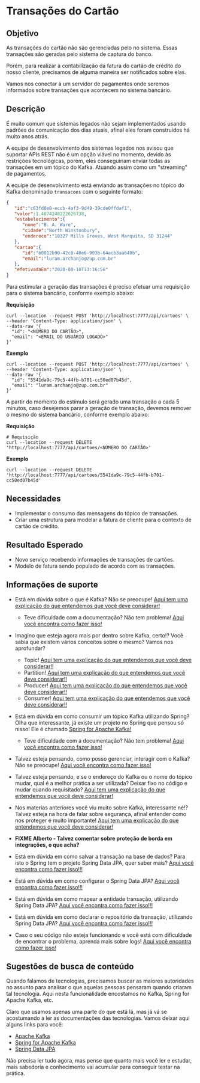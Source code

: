 # Transações do Cartão

## Objetivo

As transações do cartão não são gerenciadas pelo no sistema. Essas transações são geradas pelo sistema de captura do 
banco.

Porém, para realizar a contabilização da fatura do cartão de crédito do nosso cliente, precisamos de alguma maneira ser 
notificados sobre elas.

Vamos nos conectar à um servidor de pagamentos onde seremos informados sobre transações que acontecem no sistema 
bancário.

## Descrição

É muito comum que sistemas legados não sejam implementados usando padrões de comunicação dos dias atuais, afinal 
eles foram construídos há muito anos atrás.

A equipe de desenvolvimento dos sistemas legados nos avisou que suportar APIs REST não é um opção viável no momento, 
devido às restrições tecnológicas, porém, eles conseguiriam enviar todas as transações em um tópico do Kafka. Atuando assim
como um "streaming" de pagamentos.

A equipe de desenvolvimento está enviando as transações no tópico do Kafka denominado `transacoes` com o seguinte formato:

```json
{
   "id":"c63fd0e0-eccb-4af3-9d49-39cde0ffdaf1",
   "valor":1.4874248222626738,
   "estabelecimento":{
      "nome":"B. A. Ware",
      "cidade":"North Winstonbury",
      "endereco":"18327 Mills Groves, West Marquita, SD 31244"
   },
   "cartao":{
      "id":"b0012b90-42c8-40e6-903b-64acb3aa649b",
      "email":"luram.archanjo@zup.com.br"
   },
   "efetivadaEm":"2020-08-10T13:16:56"
}
```

Para estimular a geração das transações é preciso efetuar uma requisição para o sistema bancário, conforme exemplo abaixo:

**Requisição**

```shell script
curl --location --request POST 'http://localhost:7777/api/cartoes' \
--header 'Content-Type: application/json' \
--data-raw '{
  "id": "<NÚMERO DO CARTÃO>",
  "email": "<EMAIL DO USUÁRIO LOGADO>"
}'
```

**Exemplo**

```shell script
curl --location --request POST 'http://localhost:7777/api/cartoes' \
--header 'Content-Type: application/json' \
--data-raw '{
  "id": "5541da9c-79c5-44fb-b701-cc50ed07b45d",
  "email": "luram.archanjo@zup.com.br"
}'
```

A partir do momento do estímulo será gerado uma transação a cada 5 minutos, caso desejemos parar a geração de transação, 
devemos remover o mesmo do sistema bancário, conforme exemplo abaixo:

**Requisição**

```shell script
# Requisição
curl --location --request DELETE 'http://localhost:7777/api/cartoes/<NÚMERO DO CARTÃO>'
```

**Exemplo**

```shell script
curl --location --request DELETE 'http://localhost:7777/api/cartoes/5541da9c-79c5-44fb-b701-cc50ed07b45d'
```

## Necessidades

- Implementar o consumo das mensagens do tópico de transações.
- Criar uma estrutura para modelar a fatura de cliente para o contexto de cartão de crédito.

## Resultado Esperado

- Novo serviço recebendo informações de transações de cartões.
- Modelo de fatura sendo populado de acordo com as transações.

## Informações de suporte

* Está em dúvida sobre o que é Kafka? Não se preocupe! [Aqui tem uma explicação do que entendemos que você deve considerar!](https://kafka.apache.org/intro)

    * Teve dificuldade com a documentação? Não tem problema! [Aqui você encontra como fazer isso!](../informacao_procedural/kafka.md)
    
* Imagino que esteja agora mais por dentro sobre Kafka, certo!? Você sabia que existem vários conceitos sobre o mesmo? Vamos nos aprofundar?

    * Topic! [Aqui tem uma explicação do que entendemos que você deve considerar!!](../informacao_suporte/kafka-topic.md)
    * Partition! [Aqui tem uma explicação do que entendemos que você deve considerar!!](../informacao_suporte/kafka-partition.md)
    * Producer! [Aqui tem uma explicação do que entendemos que você deve considerar!!](../informacao_suporte/kafka-producer.md)
    * Consumer! [Aqui tem uma explicação do que entendemos que você deve considerar!!](../informacao_suporte/kafka-consumer.md)

* Está em dúvida em como consumir um tópico Kafka utilizando Spring? Olha que interessante, já existe um projeto no 
Spring que pensou só nisso! Ele é chamado [Spring for Apache Kafka!](https://spring.io/projects/spring-cloud-stream)

    * Teve dificuldade com a documentação? Não tem problema! [Aqui você encontra como fazer isso!](../informacao_suporte/kafka-configuration.md)

* Talvez esteja pensando, como posso gerenciar, interagir com o Kafka? Não se preocupe! [Aqui você encontra como fazer isso!](https://www.conduktor.io/)

* Talvez esteja pensando, e se o endereço do Kafka ou o nome do tópico mudar, qual é a melhor prática a ser utilizada? 
Deixar fixo no código e mudar quando requisitado? [Aqui tem uma explicação do que entendemos que você deve considerar!](../informacao_procedural/twelve-factor-config.md)

* Nos materias anteriores você viu muito sobre Kafka, interessante né!? Talvez esteja na hora de falar sobre segurança, afinal entender como nos proteger é muito importante! [Aqui tem uma explicação do que entendemos que você deve considerar!](https://kafka.apache.org/documentation/#security)

* **FIXME Alberto - Talvez comentar sobre proteção de borda em integrações, o que acha?**

* Está em dúvida em como salvar a transação na base de dados? Para isto o Spring tem o projeto Spring Data JPA, quer saber mais? [Aqui você encontra como fazer isso!!!](../informacao_suporte/spring-data.md)

* Está em dúvida em como configurar o Spring Data JPA? [Aqui você encontra como fazer isso!!!](../informacao_suporte/spring-data-configuration.md)

* Está em dúvida em como mapear a entidade transação, utilizando Spring Data JPA? [Aqui você encontra como fazer isso!!!](../informacao_suporte/spring-data-entity.md)

* Está em dúvida em como declarar o repositório da transação, utilizando Spring Data JPA? [Aqui você encontra como fazer isso!!!](../informacao_suporte/spring-data-repository.md)

* Caso o seu código não esteja funcionando e você está com dificuldade de encontrar o problema, aprenda mais sobre logs! [Aqui você encontra como fazer isso!](../informacao_suporte/spring-logging.md)

## Sugestões de busca de conteúdo

Quando falamos de tecnologias, precisamos buscar as maiores autoridades no assunto para analisar o que aquelas pessoas 
pensaram quando criaram tal tecnologia. Aqui nesta funcionalidade encostamos no Kafka, Spring for Apache Kafka, etc. 

Claro que usamos apenas uma parte do que está lá, mas já vá se acostumando a ler as documentações das tecnologias. 
Vamos deixar aqui alguns links para você:

* [Apache Kafka](https://kafka.apache.org/)
* [Spring for Apache Kafka](https://spring.io/projects/spring-kafka)
* [Spring Data JPA](https://spring.io/projects/spring-data-jpa)

Não precisa ler tudo agora, mas pense que quanto mais você ler e estudar, mais sabedoria e conhecimento vai acumular para conseguir testar na prática.
